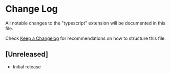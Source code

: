 # Change Log

All notable changes to the "typescript" extension will be documented in this file.

Check [Keep a Changelog](http://keepachangelog.com/) for recommendations on how to structure this file.

## [Unreleased]

- Initial release